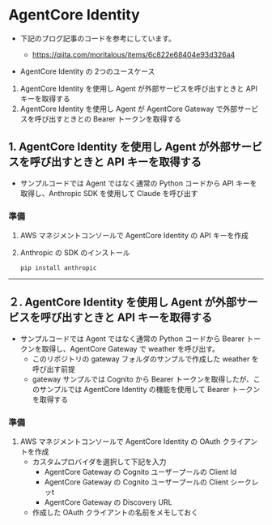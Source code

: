 # AgentCore Identity

* 下記のブログ記事のコードを参考にしています。
  - https://qiita.com/moritalous/items/6c822e68404e93d326a4

* AgentCore Identity の 2つのユースケース

1. AgentCore Identity を使用し Agent が外部サービスを呼び出すときと API キーを取得する
2. AgentCore Identity を使用し Agent が AgentCore Gateway で外部サービスを呼び出すときとの Bearer トークンを取得する

## 1. AgentCore Identity を使用し Agent が外部サービスを呼び出すときと API キーを取得する

* サンプルコードでは Agent ではなく通常の Python コードから API キーを取得し、Anthropic SDK を使用して Claude を呼び出す

### 準備

1. AWS マネジメントコンソールで AgentCore Identity の API キーを作成

1. Anthropic の SDK のインストール

    ```
    pip install anthropic
    ```
---

## ２. AgentCore Identity を使用し Agent が外部サービスを呼び出すときと API キーを取得する

* サンプルコードでは Agent ではなく通常の Python コードから Bearer トークンを取得し、AgentCore Gateway で weather を呼び出す。
    - このリポジトリの gateway フォルダのサンプルで作成した weather を呼び出す前提
    - gateway サンプルでは Cognito から Bearer トークンを取得したが、このサンプルでは AgentCore Identity の機能を使用して Bearer トークン を取得する

### 準備

1. AWS マネジメントコンソールで AgentCore Identity の OAuth クライアントを作成
    - カスタムプロバイダを選択して下記を入力 
        - AgentCore Gateway の Cognito ユーザープールの Client Id
        - AgentCore Gateway の Cognito ユーザープールの Client シークレッt 
        - AgentCore Gateway の Discovery URL
    - 作成した OAuth クライアントの名前をメモしておく



